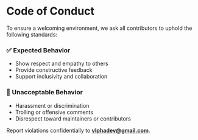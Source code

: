 # Code of Conduct

To ensure a welcoming environment, we ask all contributors to uphold the following standards:

### ✅ Expected Behavior

- Show respect and empathy to others
- Provide constructive feedback
- Support inclusivity and collaboration

### 🚫 Unacceptable Behavior

- Harassment or discrimination
- Trolling or offensive comments
- Disrespect toward maintainers or contributors

Report violations confidentially to **vlphadev@gmail.com**.

